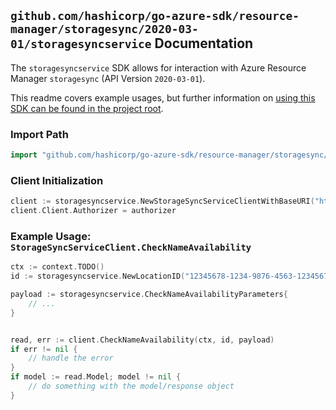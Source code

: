
## `github.com/hashicorp/go-azure-sdk/resource-manager/storagesync/2020-03-01/storagesyncservice` Documentation

The `storagesyncservice` SDK allows for interaction with Azure Resource Manager `storagesync` (API Version `2020-03-01`).

This readme covers example usages, but further information on [using this SDK can be found in the project root](https://github.com/hashicorp/go-azure-sdk/tree/main/docs).

### Import Path

```go
import "github.com/hashicorp/go-azure-sdk/resource-manager/storagesync/2020-03-01/storagesyncservice"
```


### Client Initialization

```go
client := storagesyncservice.NewStorageSyncServiceClientWithBaseURI("https://management.azure.com")
client.Client.Authorizer = authorizer
```


### Example Usage: `StorageSyncServiceClient.CheckNameAvailability`

```go
ctx := context.TODO()
id := storagesyncservice.NewLocationID("12345678-1234-9876-4563-123456789012", "locationValue")

payload := storagesyncservice.CheckNameAvailabilityParameters{
	// ...
}


read, err := client.CheckNameAvailability(ctx, id, payload)
if err != nil {
	// handle the error
}
if model := read.Model; model != nil {
	// do something with the model/response object
}
```
